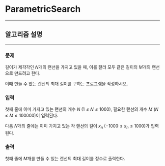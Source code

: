 # ParametricSearch
---
## 알고리즘 설명

---
### 문제
길이가 제각각인 $N$개의 랜선을 가지고 있을 때, 이를 잘라 모두 같은 길이의 $M$개의 랜선으로 만드려고 한다.

이때 만들 수 있는 랜선의 최대 길이를 구하는 프로그램을 작성하시오.

### 입력
첫째 줄에 이미 가지고 있는 랜선의 개수 $N$ $(1 \leq N \leq 1000)$, 필요한 랜선의 개수 $M$ $(N \leq M \leq 100000)$이 입력된다.

다음 $N$개의 줄에는 이미 가지고 있는 각 랜선의 길이 $x_n$ $(-1000 \leq x_n \leq 1000)$가 입력된다.

### 출력
첫째 줄에 $M$개를 만들 수 있는 랜선의 최대 길이를 정수로 출력한다.